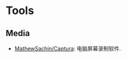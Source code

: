 # Tools

## Media
* [MathewSachin/Captura](https://mp.weixin.qq.com/s/Rz1hBwGOytHMvAerHCOfvA): 电脑屏幕录制软件.